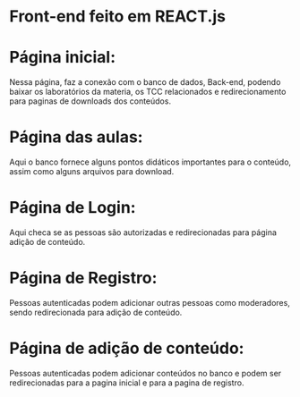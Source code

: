 # Front-end feito em REACT.js

# Página inicial:

Nessa página, faz a conexão com o banco de dados, Back-end, podendo baixar os laboratórios da materia, os TCC relacionados e redirecionamento para paginas de downloads dos conteúdos.

# Página das aulas:

Aqui o banco fornece alguns pontos didáticos importantes para o conteúdo, assim como alguns arquivos para download.

# Página de Login:

Aqui checa se as pessoas são autorizadas e redirecionadas para página adição de conteúdo.

# Página de Registro:

Pessoas autenticadas podem adicionar outras pessoas como moderadores, sendo redirecionada para adição de conteúdo.

# Página de adição de conteúdo:

Pessoas autenticadas podem adicionar conteúdos no banco e podem ser redirecionadas para a pagina inicial e para a pagina de registro.
